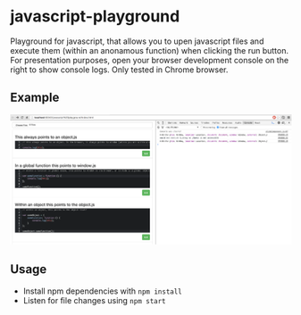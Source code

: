 # javascript-playground

Playground for javascript, that allows you to upen javascript files and execute them (within an anonamous function) 
when clicking the run button. For presentation purposes, open your browser development console on the right to show 
console logs. Only tested in Chrome browser.

## Example

![Example image](./build/images/example.png)

## Usage

* Install npm dependencies with `npm install`
* Listen for file changes using `npm start`
